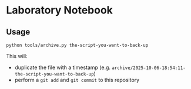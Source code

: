 # Laboratory Notebook

## Usage

```
python tools/archive.py the-script-you-want-to-back-up
```

This will:
- duplicate the file with a timestamp 
    (e.g.  `archive/2025-10-06-18:54:11-the-script-you-want-to-back-up`)
- perform a `git add` and `git commit` to this repository 
